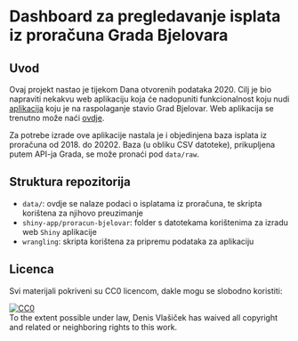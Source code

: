 # Dashboard za pregledavanje isplata iz proračuna Grada Bjelovara

## Uvod

Ovaj projekt nastao je tijekom Dana otvorenih podataka 2020. Cilj je bio
napraviti nekakvu web aplikaciju koja će nadopuniti funkcionalnost koju nudi
[aplikacija](https://transparentnost.bjelovar.hr/) koju je na raspolaganje
stavio Grad Bjelovar. Web aplikacija se trenutno može naći
[ovdje](https://dvlasicek.shinyapps.io/proracun-bjelovar/).

Za potrebe izrade ove aplikacije nastala je i objedinjena baza isplata iz
proračuna od 2018. do 20202. Baza (u obliku CSV datoteke), prikupljena
putem API-ja Grada, se može pronaći pod `data/raw`.

## Struktura repozitorija

- `data/`: ovdje se nalaze podaci o isplatama iz proračuna, te skripta korištena
    za njihovo preuzimanje
- `shiny-app/proracun-bjelovar`: folder s datotekama korištenima za izradu web
    `Shiny` aplikacije
- `wrangling`: skripta korištena za pripremu podataka za aplikaciju

## Licenca

Svi materijali pokriveni su CC0 licencom, dakle mogu se slobodno koristiti:

<p xmlns:dct="http://purl.org/dc/terms/">
  <a rel="license"
     href="http://creativecommons.org/publicdomain/zero/1.0/">
    <img src="http://i.creativecommons.org/p/zero/1.0/88x31.png" style="border-style: none;" alt="CC0" />
  </a>
  <br />
  To the extent possible under law,
  <span resource="[_:publisher]" rel="dct:publisher">
    <span property="dct:title">Denis Vlašiček</span></span>
  has waived all copyright and related or neighboring rights to
  this work.
</p>
